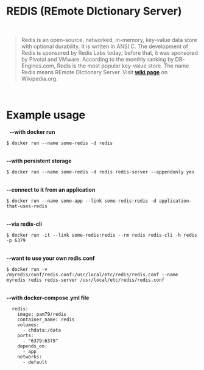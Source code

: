 # **REDIS (REmote DIctionary Server)**
&nbsp;  

>Redis is an open-source, networked, in-memory, key-value data store with optional durability. It is written in ANSI C. The development of Redis is sponsored by Redis Labs today; before that, it was sponsored by Pivotal and VMware. According to the monthly ranking by DB-Engines.com, Redis is the most popular key-value store. The name Redis means REmote DIctionary Server. Visit [**wiki page**](https://en.wikipedia.org/wiki/Redis) on Wikipedia.org.

&nbsp;  
# Example usage

&nbsp; 
**--with docker run** 

`$ docker run --name some-redis -d redis`

&nbsp;  
**--with persistent storage**

`$ docker run --name some-redis -d redis redis-server --appendonly yes`

&nbsp;  
**--connect to it from an application**

`$ docker run --name some-app --link some-redis:redis -d application-that-uses-redis`

&nbsp;  
**--via redis-cli**

`$ docker run -it --link some-redis:redis --rm redis redis-cli -h redis -p 6379`

&nbsp;  
**--want to use your own redis.conf**

`$ docker run -v /myredis/conf/redis.conf:/usr/local/etc/redis/redis.conf --name myredis redis redis-server /usr/local/etc/redis/redis.conf`

&nbsp;  
**--with docker-compose.yml file** 

```shell
  redis:
    image: pam79/redis
    container_name: redis
    volumes:
      - chdata:/data
    ports:
      - "6379:6379"
    depends_on:
      - app
    networks:
	  - default
```
